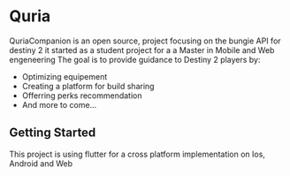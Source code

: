 # Quria

QuriaCompanion is an open source, project focusing on the bungie API for destiny 2
it started as a student project for a a Master in Mobile and Web engeneering
The goal is to provide guidance to Destiny 2 players by:
- Optimizing equipement 
- Creating a platform for build sharing
- Offerring perks recommendation
- And more to come...

## Getting Started

This project is using flutter for a cross platform implementation on Ios, Android and Web